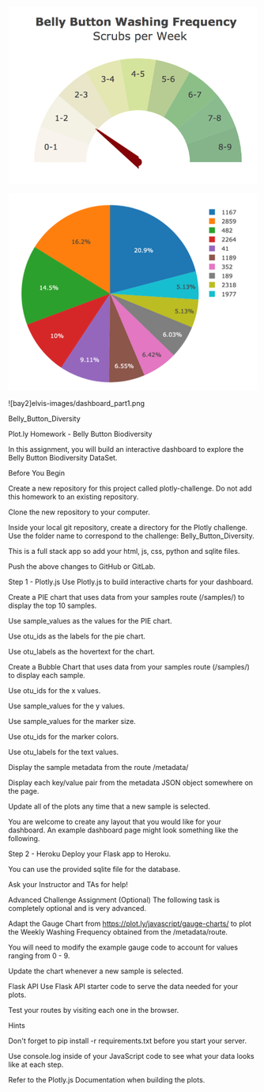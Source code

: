 ![bay](elvis-images/gauge.png)

![bay1](elvis-images/pie_chart.png)

![bay2]elvis-images/dashboard_part1.png

Belly_Button_Diversity

Plot.ly Homework - Belly Button Biodiversity

In this assignment, you will build an interactive dashboard to explore the Belly Button Biodiversity DataSet.

Before You Begin

Create a new repository for this project called plotly-challenge. Do not add this homework to an existing repository.

Clone the new repository to your computer.

Inside your local git repository, create a directory for the Plotly challenge. Use the folder name to correspond to the challenge: Belly_Button_Diversity.

This is a full stack app so add your html, js, css, python and sqlite files.

Push the above changes to GitHub or GitLab.

Step 1 - Plotly.js Use Plotly.js to build interactive charts for your dashboard.

Create a PIE chart that uses data from your samples route (/samples/) to display the top 10 samples.

Use sample_values as the values for the PIE chart.

Use otu_ids as the labels for the pie chart.

Use otu_labels as the hovertext for the chart.

Create a Bubble Chart that uses data from your samples route (/samples/) to display each sample.

Use otu_ids for the x values.

Use sample_values for the y values.

Use sample_values for the marker size.

Use otu_ids for the marker colors.

Use otu_labels for the text values.

Display the sample metadata from the route /metadata/

Display each key/value pair from the metadata JSON object somewhere on the page.

Update all of the plots any time that a new sample is selected.

You are welcome to create any layout that you would like for your dashboard. An example dashboard page might look something like the following.

Step 2 - Heroku Deploy your Flask app to Heroku.

You can use the provided sqlite file for the database.

Ask your Instructor and TAs for help!

Advanced Challenge Assignment (Optional) The following task is completely optional and is very advanced.

Adapt the Gauge Chart from https://plot.ly/javascript/gauge-charts/ to plot the Weekly Washing Frequency obtained from the /metadata/route.

You will need to modify the example gauge code to account for values ranging from 0 - 9.

Update the chart whenever a new sample is selected.

Flask API Use Flask API starter code to serve the data needed for your plots.

Test your routes by visiting each one in the browser.

Hints

Don't forget to pip install -r requirements.txt before you start your server.

Use console.log inside of your JavaScript code to see what your data looks like at each step.

Refer to the Plotly.js Documentation when building the plots.
